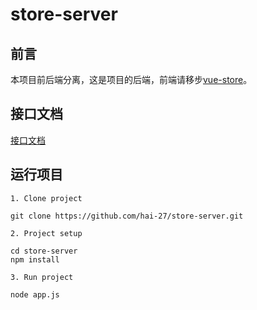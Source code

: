 # store-server

## 前言 

本项目前后端分离，这是项目的后端，前端请移步[vue-store](https://github.com/hai-27/vue-store)。

## 接口文档

[接口文档](https://github.com/hai-27/store-server/blob/master/docs/API.md)

## 运行项目
```
1. Clone project

git clone https://github.com/hai-27/store-server.git

2. Project setup

cd store-server
npm install

3. Run project

node app.js
```
